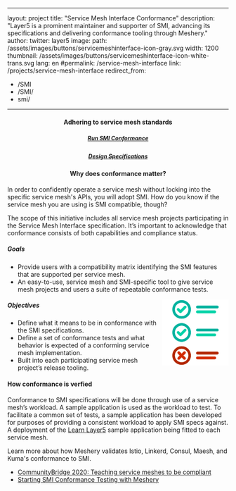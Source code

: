 
---
layout: project
title:  "Service Mesh Interface Conformance"
description: "Layer5 is a prominent maintainer and supporter of SMI, advancing its specifications and delivering conformance tooling through Meshery."
author:
  twitter: layer5
image:
  path: /assets/images/buttons/servicemeshinterface-icon-gray.svg
  width: 1200
thumbnail: /assets/images/buttons/servicemeshinterface-icon-white-trans.svg
lang: en
#permalink: /service-mesh-interface
link: /projects/service-mesh-interface
redirect_from:
  - /SMI
  - /SMI/
  - smi/
---
<div class="row">
    <div class="col s12 m6">
        <div style="z-index: 1;">
        <h4 style="text-align:center;">Adhering to service mesh standards</h4>

<h5 style="text-align:center; color:aliceblue;">
    <a style="font-size:.9em;padding-bottom:40px;padding-top:10px;width:300px;margin:10px;"
      class="waves-effect waves-light btn l5-dark-grey-text darken-2 l5-dark-yellow"
      href="/meshery/#getting-started">Run SMI Conformance</a>
  </h5>
  <h5 style="text-align:center; color:aliceblue;">
    <a style="font-size:.9em;padding-bottom:40px;padding-top:10px;width:300px;margin:10px;"
      class="waves-effect waves-light btn l5-dark-grey-text darken-2 l5-dark-yellow"
      href="https://docs.google.com/document/d/1HL8Sk7NSLLj-9PRqoHYVIGyU6fZxUQFotrxbmfFtjwc/edit#heading=h.rkzc80m1a5sr"> Design Specifications</a>
  </h5>
    </div>
  </div>
    <div class="col s12 m6">
        <div style="z-index: 1;">
            <div class="card-content" style="margin-bottom: 0px;">
                <h4 style="text-align:center;">Why does conformance matter?</h4>
        <p>In order to confidently operate a service mesh without locking into the specific service mesh's APIs, you will adopt SMI. How do you know if the service mesh you are using is SMI compatible, though?
        </p>
      </div>
    </div>
  </div>
</div>

The scope of this initiative includes all service mesh projects participating in the Service Mesh Interface specification. It’s important to acknowledge that conformance consists of both capabilities and compliance status.
<h5 class="black-text">Goals</h5>

<ul>
  <li>Provide users with a compatibility matrix identifying the SMI features that are supported per service mesh.</li>
  <li>An easy-to-use, service mesh and SMI-specific tool to give service mesh projects and users a suite of repeatable conformance tests.</li>
</ul>
<img
    src="/assets/images/smi-conformance/checklist.svg"
    width="30%" align="right" />

<h5 class="black-text">Objectives</h5>

<ul>
  <li>Define what it means to be in conformance with the SMI specifications. </li>
  <li>Define a set of conformance tests and  what behavior is expected of a conforming service mesh implementation.</li>
  <li>Built into each participating service mesh project’s release tooling.</li>
</ul>

<h4>How conformance is verfied</h4>
<p>Conformance to SMI specifications will be done through use of a service mesh’s workload. A sample application is used as the workload to test. To facilitate a common set of tests, a sample application has been developed for purposes of providing a consistent workload to apply SMI specs against. A deployment of the <a href="https://github.com/layer5io/learn-layer5">Learn Layer5</a> sample application being fitted to each service mesh.</p>

Learn more about how Meshery validates Istio, Linkerd, Consul, Maesh, and Kuma's conformance to SMI. 

- <a href="https://layer5.io/blog/community/communitybridge-2020-teaching-service-meshes-to-be-compliant">CommunityBridge 2020: Teaching service meshes to be compliant</a>
- <a href="https://layer5.io/blog/community/SMI-conformance-testing-with-meshery">Starting SMI Conformance Testing with Meshery</a>

